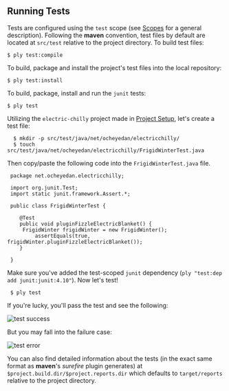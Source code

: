 Running Tests
-------------

Tests are configured using the `test` scope (see [Scopes](Scopes.md) for a general description).  Following the __maven__ convention, test files by default are located at `src/test` relative to the project directory.  To build test files:

    $ ply test:compile

To build, package and install the project's test files into the local repository:

    $ ply test:install

To build, package, install and run the `junit` tests:

    $ ply test 

Utilizing the `electric-chilly` project made in [Project Setup](ProjectSetup.md), let's create a test file:

      $ mkdir -p src/test/java/net/ocheyedan/electricchilly/
      $ touch src/test/java/net/ocheyedan/electricchilly/FrigidWinterTest.java

Then copy/paste the following code into the `FrigidWinterTest.java` file.	  
     
     package net.ocheyedan.electricchilly;
     
     import org.junit.Test;
     import static junit.framework.Assert.*;

     public class FrigidWinterTest {
     
        @Test
        public void pluginFizzleElectricBlanket() {
	     FrigidWinter frigidWinter = new FrigidWinter();
             assertEquals(true, frigidWinter.pluginFizzleElectricBlanket());
    	}

     }

Make sure you've added the test-scoped `junit` dependency (`ply "test:dep add junit:junit:4.10"`).  Now let's test!

     $ ply test

If you're lucky, you'll pass the test and see the following:

![test success](https://github.com/blangel/ply/raw/master/docs/imgs/ply-test-success.png "test success")

But you may fall into the failure case:

![test error](https://github.com/blangel/ply/raw/master/docs/imgs/ply-test-failure.png "test error")

You can also find detailed information about the tests (in the exact same format as __maven__'s _surefire_ plugin generates) at `$project.build.dir/$project.reports.dir` which defaults to `target/reports` relative to the project directory.
